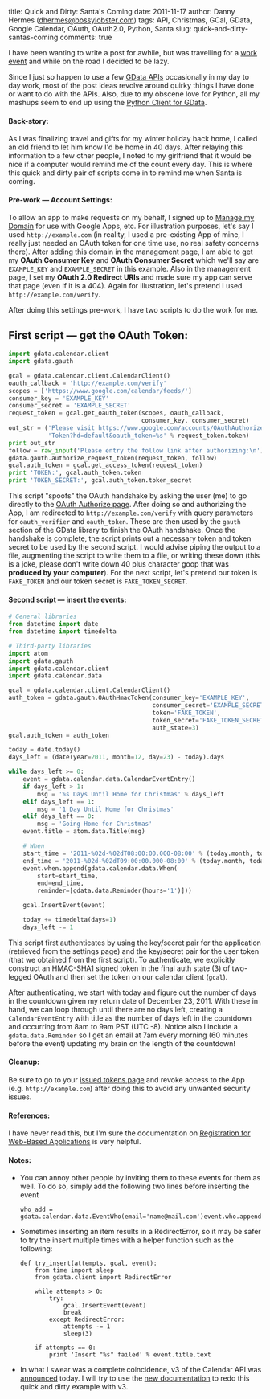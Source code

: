 title: Quick and Dirty: Santa's Coming
date: 2011-11-17
author: Danny Hermes (dhermes@bossylobster.com)
tags: API, Christmas, GCal, GData, Google Calendar, OAuth, OAuth2.0, Python, Santa
slug: quick-and-dirty-santas-coming
comments: true

I have been wanting to write a post for awhile, but was travelling for a
[work event](https://sites.google.com/site/barcelonadevfest/) and while
on the road I decided to be lazy.

Since I just so happen to use a few
[GData APIs](http://code.google.com/apis/gdata/) occasionally in my day to day
work, most of the post ideas revolve around quirky things I have done or
want to do with the APIs. Also, due to my obscene love for Python, all
my mashups seem to end up using the
[Python Client for GData](http://code.google.com/p/gdata-python-client/).

#### Back-story:

As I was finalizing travel and gifts for my winter holiday back home, I called
an old friend to let him know I'd be home in 40 days. After relaying this
information to a few other people, I noted to my girlfriend that it would be
nice if a computer would remind me of the count every day. This is where this
quick and dirty pair of scripts come in to remind me when Santa is coming.

#### Pre-work &mdash; Account Settings:

To allow an app to make requests on my behalf, I signed up to
[Manage my Domain](https://accounts.google.com/ManageDomains)
for use with Google Apps, etc. For illustration purposes, let's say I used
`http://example.com` (in reality, I used a pre-existing App of mine, I really
just needed an OAuth token for one time use, no real safety concerns there).
After adding this domain in the management page, I am able to get my
**OAuth Consumer Key** and **OAuth Consumer Secret** which we'll say are
`EXAMPLE_KEY` and `EXAMPLE_SECRET` in this example. Also in the management page,
I set my **OAuth 2.0 Redirect URIs** and made sure my app can serve that page
(even if it is a 404). Again for illustration, let's pretend I used
`http://example.com/verify`.

After doing this settings pre-work, I have two scripts to do the work for me.

## First script &mdash; get the OAuth Token:

```python
import gdata.calendar.client
import gdata.gauth

gcal = gdata.calendar.client.CalendarClient()
oauth_callback = 'http://example.com/verify'
scopes = ['https://www.google.com/calendar/feeds/']
consumer_key = 'EXAMPLE_KEY'
consumer_secret = 'EXAMPLE_SECRET'
request_token = gcal.get_oauth_token(scopes, oauth_callback,
                                     consumer_key, consumer_secret)
out_str = ('Please visit https://www.google.com/accounts/OAuthAuthorize'
           'Token?hd=default&oauth_token=%s' % request_token.token)
print out_str
follow = raw_input('Please entry the follow link after authorizing:\n')
gdata.gauth.authorize_request_token(request_token, follow)
gcal.auth_token = gcal.get_access_token(request_token)
print 'TOKEN:', gcal.auth_token.token
print 'TOKEN_SECRET:', gcal.auth_token.token_secret
```

This script "spoofs" the OAuth handshake by asking the user (me) to go
directly to the
[OAuth Authorize page](https://www.google.com/accounts/OAuthAuthorizeToken).
After doing so and authorizing the App, I am redirected to
`http://example.com/verify` with query parameters for `oauth_verifier`
and `oauth_token`. These are then used by the `gauth`
section of the GData library to finish the OAuth handshake. Once the
handshake is complete, the script prints out a necessary token and token
secret to be used by the second script. I would advise piping the output
to a file, augmenting the script to write them to a file, or writing
these down (this is a joke, please don't write down 40 plus character
goop that was **produced by your computer**). For the next script,
let's pretend our token is `FAKE_TOKEN` and our token secret is
`FAKE_TOKEN_SECRET`.

#### Second script &mdash; insert the events:

```python
# General libraries
from datetime import date
from datetime import timedelta

# Third-party libraries
import atom
import gdata.gauth
import gdata.calendar.client
import gdata.calendar.data

gcal = gdata.calendar.client.CalendarClient()
auth_token = gdata.gauth.OAuthHmacToken(consumer_key='EXAMPLE_KEY',
                                        consumer_secret='EXAMPLE_SECRET',
                                        token='FAKE_TOKEN',
                                        token_secret='FAKE_TOKEN_SECRET',
                                        auth_state=3)
gcal.auth_token = auth_token

today = date.today()
days_left = (date(year=2011, month=12, day=23) - today).days

while days_left >= 0:
    event = gdata.calendar.data.CalendarEventEntry()
    if days_left > 1:
        msg = '%s Days Until Home for Christmas' % days_left
    elif days_left == 1:
        msg = '1 Day Until Home for Christmas'
    elif days_left == 0:
        msg = 'Going Home for Christmas'
    event.title = atom.data.Title(msg)

    # When
    start_time = '2011-%02d-%02dT08:00:00.000-08:00' % (today.month, today.day)
    end_time = '2011-%02d-%02dT09:00:00.000-08:00' % (today.month, today.day)
    event.when.append(gdata.calendar.data.When(
        start=start_time,
        end=end_time,
        reminder=[gdata.data.Reminder(hours='1')]))

    gcal.InsertEvent(event)

    today += timedelta(days=1)
    days_left -= 1
```

This script first authenticates by using the key/secret pair for the
application (retrieved from the settings page) and the key/secret pair
for the user token (that we obtained from the first script). To
authenticate, we explicitly construct an HMAC-SHA1 signed token in the
final auth state (3) of two-legged OAuth and then set the token on our
calendar client (`gcal`).

After authenticating, we start with today and figure out the number of
days in the countdown given my return date of December 23, 2011. With
these in hand, we can loop through until there are no days left,
creating a `CalendarEventEntry` with title as the number of days left
in the countdown and occurring from 8am to 9am PST (UTC -8). Notice also
I include a `gdata.data.Reminder` so I get an email at 7am every morning
(60 minutes before the event) updating my brain on the length of the
countdown!

#### Cleanup:

Be sure to go to your
[issued tokens page](https://accounts.google.com/IssuedAuthSubTokens)
and revoke access to the App (e.g. `http://example.com`)
after doing this to avoid any unwanted security issues.

#### References:

I have never read this, but I'm sure the documentation on
[Registration for Web-Based Applications](http://code.google.com/apis/accounts/docs/RegistrationForWebAppsAuto.html)
is very helpful.

#### Notes:
-   You can annoy other people by inviting them to these events for
    them as well. To do so, simply add the following two lines before
    inserting the event

        who_add = gdata.calendar.data.EventWho(email='name@mail.com')event.who.append(who_add)

-   Sometimes inserting an item results in a RedirectError, so it may
    be safer to try the insert multiple times with a helper function
    such as the following:

        def try_insert(attempts, gcal, event):
            from time import sleep
            from gdata.client import RedirectError

            while attempts > 0:
                try:
                    gcal.InsertEvent(event)
                    break
                except RedirectError:
                    attempts -= 1
                    sleep(3)

            if attempts == 0:
                print 'Insert "%s" failed' % event.title.text

-   In what I swear was a complete coincidence, v3 of the Calendar API was
    [announced](http://googleappsdeveloper.blogspot.com/2011/11/introducing-next-version-of-google.html)
    today. I will try to use the
    [new documentation](https://code.google.com/apis/calendar/v3/getting_started.html)
    to redo this quick and dirty example with v3.
